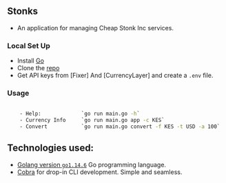 ## Stonks
- An application for managing Cheap Stonk Inc services. 

### Local Set Up  
+ Install [Go](https://golang.org/dl/)
+ Clone the [repo](https://github.com/vonmutinda/stonks.git)  
+ Get API keys from [Fixer] And [CurrencyLayer] and create a `.env` file.

### Usage 
```cmd
    
    - Help:             `go run main.go -h`
    - Currency Info     `go run main.go app -c KES`
    - Convert           `go run main.go convert -f KES -t USD -a 100`


```
## Technologies used:  
- [Golang version `go1.14.6`](https://golang.org) Go programming language.
- [Cobra](https://github.com/spf13/cobra) for drop-in CLI development. Simple and seamless.
